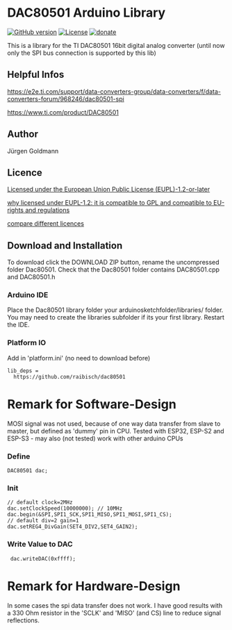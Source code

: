#  DAC80501 Arduino Library
[![GitHub version](https://img.shields.io/github/release/raibisch/DAC80501.svg)](https://github.com/raibisch/Dac80501/archive/refs/heads/master.zip)
[![License](https://img.shields.io/badge/license-EUPL1.2-green)](license/LICENSE.md)
[![donate](https://img.shields.io/badge/donate-PayPal-blue.svg)](https://www.paypal.com/paypalme/goldmannjuergen)

This is a library for the TI DAC80501 16bit digital analog converter
(until now only the SPI bus connection is supported by this lib)
## Helpful Infos
https://e2e.ti.com/support/data-converters-group/data-converters/f/data-converters-forum/968246/dac80501-spi

https://www.ti.com/product/DAC80501
## Author
Jürgen Goldmann
## Licence
[Licensed under the European Union Public License (EUPL)-1.2-or-later](https://joinup.ec.europa.eu/collection/eupl/eupl-text-eupl-12)

[why licensed under EUPL-1.2: it is compatible to GPL and compatible to EU-rights and regulations](https://joinup.ec.europa.eu/collection/eupl/join-eupl-licensing-community)

[compare different licences](https://joinup.ec.europa.eu/collection/eupl/solution/joinup-licensing-assistant/jla-find-and-compare-software-licenses)
## Download and Installation
To download click the DOWNLOAD ZIP button, rename the uncompressed folder Dac80501. Check that the Dac80501 folder contains DAC80501.cpp and DAC80501.h
### Arduino IDE
Place the Dac80501 library folder your arduinosketchfolder/libraries/ folder. You may need to create the libraries subfolder if its your first library. Restart the IDE.
### Platform IO
Add in 'platform.ini' (no need to download before)
```
lib_deps =
  https://github.com/raibisch/dac80501
```
# Remark for Software-Design 
MOSI signal was not used, because of one way data transfer from slave to master, but defined as 'dummy' pin in CPU.
Tested with ESP32, ESP-S2 and ESP-S3 - may also (not tested) work with other arduino CPUs
### Define
```
DAC80501 dac;
```
### Init
```
// default clock=2MHz
dac.setClockSpeed(10000000); // 10MHz
dac.begin(&SPI,SPI1_SCK,SPI1_MISO,SPI1_MOSI,SPI1_CS);
// default div=2 gain=1
dac.setREG4_DivGain(SET4_DIV2,SET4_GAIN2);
``` 
### Write Value to DAC
```
 dac.writeDAC(0xffff);
``` 
# Remark for Hardware-Design
In some cases the spi data transfer does not work. I have good results with a 330 Ohm resistor in the 'SCLK' and 'MISO' (and CS) line to reduce signal reflections.
